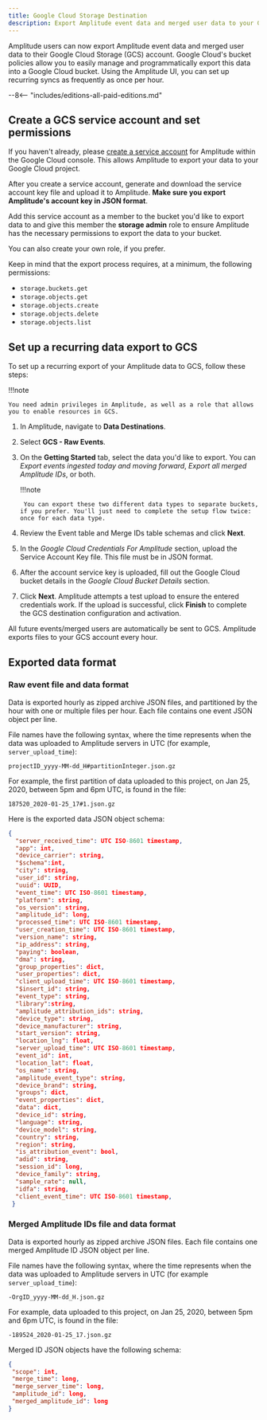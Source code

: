 ```yaml
---
title: Google Cloud Storage Destination
description: Export Amplitude event data and merged user data to your Google Cloud Storage (GCS) account.
---
```


Amplitude users can now export Amplitude event data and merged user data to their Google Cloud Storage (GCS) account. Google Cloud's bucket policies allow you to easily manage and programmatically export this data into a Google Cloud bucket. Using the Amplitude UI, you can set up recurring syncs as frequently as once per hour.

--8<-- "includes/editions-all-paid-editions.md"

## Create a GCS service account and set permissions

If you haven't already, please [create a service account](https://cloud.google.com/iam/docs/creating-managing-service-account-keys) for Amplitude within the Google Cloud console. This allows Amplitude to export your data to your Google Cloud project.

After you create a service account, generate and download the service account key file and upload it to Amplitude. **Make sure you export Amplitude's account key in JSON format**.

Add this service account as a member to the bucket you'd like to export data to and give this member the **storage admin** role to ensure Amplitude has the necessary permissions to export the data to your bucket.

You can also create your own role, if you prefer.

Keep in mind that the export process requires, at a minimum, the following permissions:

- `storage.buckets.get`
- `storage.objects.get`
- `storage.objects.create`
- `storage.objects.delete`
- `storage.objects.list`

## Set up a recurring data export to GCS

To set up a recurring export of your Amplitude data to GCS, follow these steps:

!!!note

    You need admin privileges in Amplitude, as well as a role that allows you to enable resources in GCS. 

1. In Amplitude, navigate to **Data Destinations**.
2. Select **GCS - Raw Events**.
3. On the **Getting Started** tab, select the data you'd like to export. You can *Export events ingested today and moving forward*, *Export all merged Amplitude IDs*, or both. 

    !!!note

        You can export these two different data types to separate buckets, if you prefer. You'll just need to complete the setup flow twice: once for each data type.

4. Review the Event table and Merge IDs table schemas and click **Next**. 
5. In the *Google Cloud Credentials For Amplitude* section, upload the Service Account Key file. This file must be in JSON format.
6. After the account service key is uploaded, fill out the Google Cloud bucket details in the *Google Cloud Bucket Details* section.
7. Click **Next**. Amplitude attempts a test upload to ensure the entered credentials work. If the upload is successful, click **Finish** to complete the GCS destination configuration and activation.

All future events/merged users are automatically be sent to GCS. Amplitude exports files to your GCS account every hour.

## Exported data format

### Raw event file and data format

Data is exported hourly as zipped archive JSON files, and partitioned by the hour with one or multiple files per hour. Each file contains one event JSON object per line.

File names have the following syntax, where the time represents when the data was uploaded to Amplitude servers in UTC (for example, `server_upload_time`):

`projectID_yyyy-MM-dd_H#partitionInteger.json.gz`

For example, the first partition of data uploaded to this project, on Jan 25, 2020, between 5pm and 6pm UTC, is found in the file:

`187520_2020-01-25_17#1.json.gz`

Here is the exported data JSON object schema:

```json
{
  "server_received_time": UTC ISO-8601 timestamp,
  "app": int,
  "device_carrier": string,
  "$schema":int,
  "city": string,
  "user_id": string,
  "uuid": UUID,
  "event_time": UTC ISO-8601 timestamp,
  "platform": string,
  "os_version": string,
  "amplitude_id": long,
  "processed_time": UTC ISO-8601 timestamp,
  "user_creation_time": UTC ISO-8601 timestamp,
  "version_name": string,
  "ip_address": string,
  "paying": boolean,
  "dma": string,
  "group_properties": dict,
  "user_properties": dict,
  "client_upload_time": UTC ISO-8601 timestamp,
  "$insert_id": string,
  "event_type": string,
  "library":string,
  "amplitude_attribution_ids": string,
  "device_type": string,
  "device_manufacturer": string,
  "start_version": string,
  "location_lng": float,
  "server_upload_time": UTC ISO-8601 timestamp,
  "event_id": int,
  "location_lat": float,
  "os_name": string,
  "amplitude_event_type": string,
  "device_brand": string,
  "groups": dict,
  "event_properties": dict,
  "data": dict,
  "device_id": string,
  "language": string,
  "device_model": string,
  "country": string,
  "region": string,
  "is_attribution_event": bool,
  "adid": string,
  "session_id": long,
  "device_family": string,
  "sample_rate": null,
  "idfa": string,
  "client_event_time": UTC ISO-8601 timestamp,
 }
```

### Merged Amplitude IDs file and data format

Data is exported hourly as zipped archive JSON files. Each file contains one merged Amplitude ID JSON object per line.

File names have the following syntax, where the time represents when the data was uploaded to Amplitude servers in UTC (for example `server_upload_time`):

`-OrgID_yyyy-MM-dd_H.json.gz`

For example, data uploaded to this project, on Jan 25, 2020, between 5pm and 6pm UTC, is found in the file:

`-189524_2020-01-25_17.json.gz`

Merged ID JSON objects have the following schema:

```json
{
 "scope": int,
 "merge_time": long,
 "merge_server_time": long,
 "amplitude_id": long,
 "merged_amplitude_id": long
}
```
